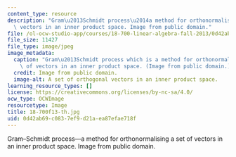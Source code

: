 ```yaml
---
content_type: resource
description: "Gram\u2013Schmidt process\u2014a method for orthonormalising a set of\
  \ vectors in an inner product space. Image from public domain."
file: /ol-ocw-studio-app/courses/18-700-linear-algebra-fall-2013/0d42ab69c0837ef9d21aea87efae718f_18-700f13-th.jpg
file_size: 11427
file_type: image/jpeg
image_metadata:
  caption: "Gram\u2013Schmidt process which is a method for orthonormalising a set\
    \ of vectors in an inner product space. (Image from public domain.)"
  credit: Image from public domain.
  image-alt: A set of orthogonal vectors in an inner product space.
learning_resource_types: []
license: https://creativecommons.org/licenses/by-nc-sa/4.0/
ocw_type: OCWImage
resourcetype: Image
title: 18-700f13-th.jpg
uid: 0d42ab69-c083-7ef9-d21a-ea87efae718f
---
```

Gram–Schmidt process—a method for orthonormalising a set of vectors in an inner product space. Image from public domain.